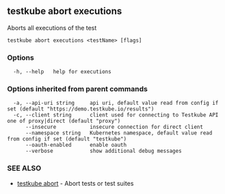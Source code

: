 ## testkube abort executions

Aborts all executions of the test

```
testkube abort executions <testName> [flags]
```

### Options

```
  -h, --help   help for executions
```

### Options inherited from parent commands

```
  -a, --api-uri string     api uri, default value read from config if set (default "https://demo.testkube.io/results")
  -c, --client string      client used for connecting to Testkube API one of proxy|direct (default "proxy")
      --insecure           insecure connection for direct client
      --namespace string   Kubernetes namespace, default value read from config if set (default "testkube")
      --oauth-enabled      enable oauth
      --verbose            show additional debug messages
```

### SEE ALSO

* [testkube abort](testkube_abort.md)	 - Abort tests or test suites

